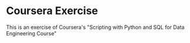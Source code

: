 # Coursera Exercise

This is an exercise of Coursera's "Scripting with Python and SQL for Data Engineering Course"

